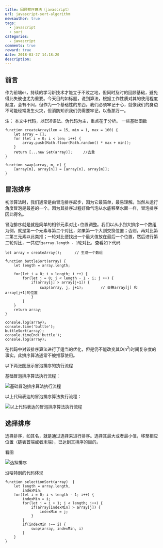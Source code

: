 ```yaml
---
title: 回顾排序算法（javascript）
url: javascript-sort-algorithm
newsauthor: true
tags:
  - javascript
  - sort
categories:
  - javascript
comments: true
reward: true
date: 2018-03-27 14:18:20
description:
---
```


## 前言

作为前端er，持续的学习新技术才能立于不败之地，但同时及时的回顾基础，避免得此失彼也尤为重要。今天目的如标题，说到算法，根据工作性质对其的使用程度频度，会有不同，但作为一个基础性的东西，我们必须牢记于心，就像我们的身边不可能经常发生火灾，但消防知识我们仍需要牢记，以备那万一。

<!--more-->

注： 本文中代码，以ES6语法、伪代码为主，重点在于分析。
一些基础函数

```styl?linenums
function createArray(len = 15, min = 1, max = 100) {
    let array = [];
    for (let i = 0; i < len; i++) {
        array.push(Math.floor(Math.random() * max + min));
    }
    return [...new Set(array)];		//去重
}

function swap(array, m, n) {
    [array[m], array[n]] = [array[n], array[m]];
}
```

## 冒泡排序

初涉算法时，我们通常是由冒泡排序起步，因为它最简单，最易理解。当然从运行角度冒泡是最差的一个。因为其排序过程好像气泡从水底移至水面一样，冒泡排序因此得名。

冒泡排序就是就是简单的相邻元素对比+位置调整。我们以从小到大排序一个数组为例，就是第一个元素与第二个对比，如果第一个大则交换位置；否则，再对比第二第三元素以此类推；一轮对比便找出一个最大值放在最后一个位置，然后进行第二轮对比，一共进行`array.length - 1`轮对比，查看如下代码

```stylus?linenums
let array = createArray();		// 生成一个数组

function buttleSort(array) {
    let length = array.length;
	
    for(let i = 0; i < length; i ++) {
        for(let j = 0; j < length - 1 - i; j ++) {
            if(array[j] > array[j+1]) {
                swap(array, j, j+1);		// 交换array[j] 和 array[j+1]的位置
            }
        }
    }
	return array;
}

console.log(array);
console.time('buttle');
buttleSort(array);
console.timeEnd('buttle');
console.log(array);
```

在代码中对该排序算法进行了适当的优化，但是仍不能改变其O(n<sup>2</sup>)时间复杂度的事实。此排序算法通常不被推荐使用。

以下两张图展示冒泡排序的执行流程

基础冒泡排序算法执行流程：

![基础冒泡排序算法执行流程][1]

以上代码表达的冒泡排序算法执行流程：

![以上代码表达的冒泡排序算法执行流程][2]


## 选择排序

选择排序，如其名，就是通过选择来进行排序。选择其最大或者最小值，移至相应位置（链表首端或者末端），已达到其排序的目的。

看图

![选择排序][3]

没啥特别的代码体现

```stylus?linenums
function selectionSort(array)  {
    let length = array.length,
	    indexMin;
	for(let i = 0; i < length - 1; i++) {
	    indexMin = i;
		for(let j = i + 1; j < length; j++) {
		    if(array[indexMin] > array[j]) {
			    indexMin = j;
			}
		}
		if(indexMin !== i) {
		    swap(array, indexMin, i)
		}
	}
}
```

  [1]: ./images/1522139497371.jpg
  [2]: ./images/1522139447831.jpg
  [3]: ./images/1522140144925.jpg